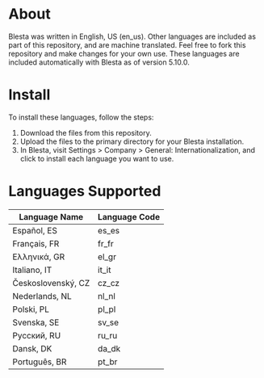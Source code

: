 # About
Blesta was written in English, US (en_us). Other languages are included as part of this repository, and are machine translated. Feel free to fork this repository and make changes for your own use. These languages are included automatically with Blesta as of version 5.10.0.

# Install
To install these languages, follow the steps:

1. Download the files from this repository.
2. Upload the files to the primary directory for your Blesta installation.
3. In Blesta, visit Settings > Company > General: Internationalization, and click to install each language you want to use.

# Languages Supported

| Language Name  | Language Code |
| ------------- | ------------- |
| Español, ES  | es_es  |
| Français, FR  | fr_fr  |
| Ελληνικά, GR  | el_gr  |
| Italiano, IT  | it_it  |
| Československý, CZ  | cz_cz  |
| Nederlands, NL  | nl_nl  |
| Polski, PL  | pl_pl  |
| Svenska, SE  | sv_se  |
| Pyccĸий, RU  | ru_ru  |
| Dansk, DK  | da_dk  |
| Português, BR  | pt_br  |

